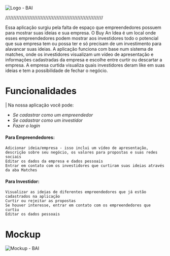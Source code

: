 ![Logo - BAI](src%5Cassets%5Clogo_1.svg)

/////////////////////////////////////////////////////////////

Essa aplicação surgiu pela falta de espaço que empreendedores possuem para mostrar suas ideias e sua empresa. O Buy An Idea é um local onde esses empreendedores podem mostrar aos investidores todo o potencial que sua empresa tem ou possa ter e só precisam de um investimento para alavancar suas ideias. A aplicação funciona com base num sistema de matches, onde os investidores visualizam um vídeo de apresentação e informações cadastradas da empresa e escolhe entre curtir ou descartar a empresa. A empresa curtida visualiza quais investidores deram like em suas ideias e tem a possibilidade de fechar o negócio.

# Funcionalidades

| Na nossa aplicação você pode:

- _Se cadastrar como um empreendedor_
- _Se cadastrar como um investidor_
- _Fazer o login_

#### Para Empreendedores:

    Adicionar ideia/empresa - isso inclui um vídeo de apresentação, descrição sobre seu negócio, os valores para propostas e suas redes sociais
    Editar os dados da empresa e dados pessoais
    Entrar em contato com os investidores que curtiram suas ideias através da aba Matches

#### Para Investidor:

    Visualizar as ideias de diferentes empreendedores que já estão cadastrados na aplicação
    Curtir ou rejeitar as propostas
    Se houver interesse, entrar em contato com os empreendedores que curtiu
    Editar os dados pessoais

# Mockup

![Mockup - BAI](src%5Cassets%5Cbuy.jpg)

